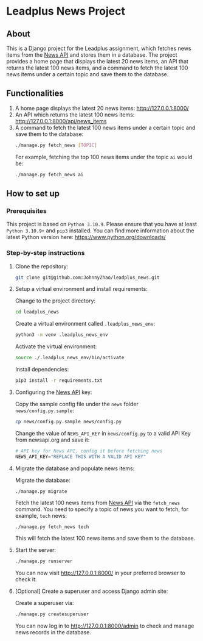 # Leadplus News Project

## About

This is a Django project for the Leadplus assignment, which fetches news items from the [News API](https://newsapi.org) and stores them in a database. The project provides a home page that displays the latest 20 news items, an API that returns the latest 100 news items, and a command to fetch the latest 100 news items under a certain topic and save them to the database.

## Functionalities

1. A home page displays the latest 20 news items: http://127.0.0.1:8000/
2. An API which returns the latest 100 news items: http://127.0.0.1:8000/api/news_items
3. A command to fetch the latest 100 news items under a certain topic and save them to the database:
    ```bash
    ./manage.py fetch_news [TOPIC]
    ```
    For example, fetching the top 100 news items under the topic `ai` would be:
    ```bash
    ./manage.py fetch_news ai
    ```

## How to set up

### Prerequisites

This project is based on `Python 3.10.9`. Please ensure that you have at least `Python 3.10.9+` and `pip3` installed. You can find more information about the latest Python version here: https://www.python.org/downloads/

### Step-by-step instructions

1. Clone the repository:

    ```bash
    git clone git@github.com:JohnnyZhao/leadplus_news.git
    ```

2. Setup a virtual environment and install requirements:

    Change to the project directory:

    ```bash
    cd leadplus_news
    ```

    Create a virtual environment called `.leadplus_news_env`:

    ```bash
    python3 -m venv .leadplus_news_env
    ```

    Activate the virtual environment:

    ```bash
    source ./.leadplus_news_env/bin/activate
    ```

    Install dependencies:

    ```bash
    pip3 install -r requirements.txt
    ```

3. Configuring the [News API](https://newsapi.org) key:

    Copy the sample config file under the `news` folder `news/config.py.sample`:

    ```bash
    cp news/config.py.sample news/config.py
    ```

    Change the value of `NEWS_API_KEY` in `news/config.py` to a valid API Key from newsapi.org and save it:

    ```python
    # API key for News API, config it before fetching news
    NEWS_API_KEY="REPLACE THIS WITH A VALID API KEY"
    ```

4. Migrate the database and populate news items:

    Migrate the database:

    ```bash
    ./manage.py migrate
    ```

    Fetch the latest 100 news items from [News API](https://newsapi.org) via the `fetch_news` command. You need to specify a topic of news you want to fetch, for example, `tech` news:

    ```
    ./manage.py fetch_news tech
    ```

    This will fetch the latest 100 news items and save them to the database.

5. Start the server:

    ```bash
    ./manage.py runserver
    ```

    You can now visit http://127.0.0.1:8000/ in your preferred browser to check it.

6. [Optional] Create a superuser and access Django admin site:

    Create a superuser via:

    ```bash
    ./manage.py createsuperuser
    ```

    You can now log in to http://127.0.0.1:8000/admin to check and manage news records in the database.
